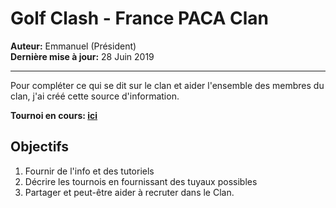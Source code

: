# Golf Clash - France PACA Clan

**Auteur:** Emmanuel (Président)  
**Dernière mise à jour:** 28 Juin 2019

---

Pour compléter ce qui se dit sur le clan et aider l'ensemble des membres du clan, j'ai créé cette source d'information.

**Tournoi en cours: [ici](Tournoi_Fuji.md)**

## Objectifs
1. Fournir de l'info et des tutoriels
2. Décrire les tournois en fournissant des tuyaux possibles
3. Partager et peut-être aider à recruter dans le Clan.
